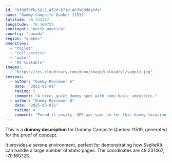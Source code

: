 ```yaml
---
id: "bf88f3fb-5821-4f2d-b71d-46f90ddda9fe"
name: "Dummy Campsite Quebec 11519"
latitude: 48.231467
longitude: -70.160723
continent: "north-america"
country: "canada"
region: "quebec"
amenities:
  - "toilet"
  - "cell-service"
  - "water"
  - "RV-suitable"
images:
  - "https://res.cloudinary.com/demo/image/upload/v1/sample.jpg"
reviews:
  - author: "Dummy Reviewer A"
    date: "2025-02-01"
    rating: 5
    comment: "A nice, quiet dummy spot with some basic amenities."
  - author: "Dummy Reviewer B"
    date: "2025-05-021"
    rating: 4
    comment: "Found it easily. GPS was spot on for this dummy location."
---
```


This is a **dummy description** for Dummy Campsite Quebec 11519, generated for the proof of concept.

It provides a serene environment, perfect for demonstrating how SvelteKit can handle a large number of static pages. The coordinates are 48.231467, -70.160723.
